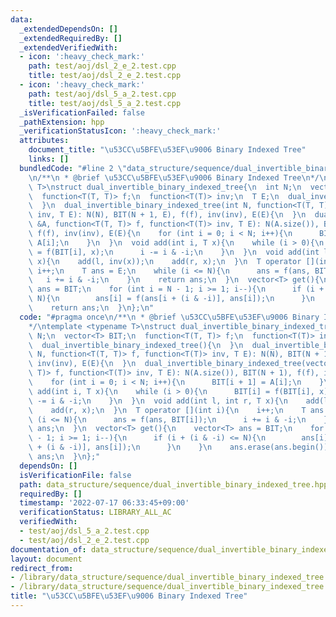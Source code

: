 ```yaml
---
data:
  _extendedDependsOn: []
  _extendedRequiredBy: []
  _extendedVerifiedWith:
  - icon: ':heavy_check_mark:'
    path: test/aoj/dsl_2_e_2.test.cpp
    title: test/aoj/dsl_2_e_2.test.cpp
  - icon: ':heavy_check_mark:'
    path: test/aoj/dsl_5_a_2.test.cpp
    title: test/aoj/dsl_5_a_2.test.cpp
  _isVerificationFailed: false
  _pathExtension: hpp
  _verificationStatusIcon: ':heavy_check_mark:'
  attributes:
    document_title: "\u53CC\u5BFE\u53EF\u9006 Binary Indexed Tree"
    links: []
  bundledCode: "#line 2 \"data_structure/sequence/dual_invertible_binary_indexed_tree.hpp\"\
    \n/**\n * @brief \u53CC\u5BFE\u53EF\u9006 Binary Indexed Tree\n*/\ntemplate <typename\
    \ T>\nstruct dual_invertible_binary_indexed_tree{\n  int N;\n  vector<T> BIT;\n\
    \  function<T(T, T)> f;\n  function<T(T)> inv;\n  T E;\n  dual_invertible_binary_indexed_tree(){\n\
    \  }\n  dual_invertible_binary_indexed_tree(int N, function<T(T, T)> f, function<T(T)>\
    \ inv, T E): N(N), BIT(N + 1, E), f(f), inv(inv), E(E){\n  }\n  dual_invertible_binary_indexed_tree(vector<T>\
    \ &A, function<T(T, T)> f, function<T(T)> inv, T E): N(A.size()), BIT(N + 1),\
    \ f(f), inv(inv), E(E){\n    for (int i = 0; i < N; i++){\n      BIT[i + 1] =\
    \ A[i];\n    }\n  }\n  void add(int i, T x){\n    while (i > 0){\n      BIT[i]\
    \ = f(BIT[i], x);\n      i -= i & -i;\n    }\n  }\n  void add(int l, int r, T\
    \ x){\n    add(l, inv(x));\n    add(r, x);\n  }\n  T operator [](int i){\n   \
    \ i++;\n    T ans = E;\n    while (i <= N){\n      ans = f(ans, BIT[i]);\n   \
    \   i += i & -i;\n    }\n    return ans;\n  }\n  vector<T> get(){\n    vector<T>\
    \ ans = BIT;\n    for (int i = N - 1; i >= 1; i--){\n      if (i + (i & -i) <=\
    \ N){\n        ans[i] = f(ans[i + (i & -i)], ans[i]);\n      }\n    }\n    ans.erase(ans.begin());\n\
    \    return ans;\n  }\n};\n"
  code: "#pragma once\n/**\n * @brief \u53CC\u5BFE\u53EF\u9006 Binary Indexed Tree\n\
    */\ntemplate <typename T>\nstruct dual_invertible_binary_indexed_tree{\n  int\
    \ N;\n  vector<T> BIT;\n  function<T(T, T)> f;\n  function<T(T)> inv;\n  T E;\n\
    \  dual_invertible_binary_indexed_tree(){\n  }\n  dual_invertible_binary_indexed_tree(int\
    \ N, function<T(T, T)> f, function<T(T)> inv, T E): N(N), BIT(N + 1, E), f(f),\
    \ inv(inv), E(E){\n  }\n  dual_invertible_binary_indexed_tree(vector<T> &A, function<T(T,\
    \ T)> f, function<T(T)> inv, T E): N(A.size()), BIT(N + 1), f(f), inv(inv), E(E){\n\
    \    for (int i = 0; i < N; i++){\n      BIT[i + 1] = A[i];\n    }\n  }\n  void\
    \ add(int i, T x){\n    while (i > 0){\n      BIT[i] = f(BIT[i], x);\n      i\
    \ -= i & -i;\n    }\n  }\n  void add(int l, int r, T x){\n    add(l, inv(x));\n\
    \    add(r, x);\n  }\n  T operator [](int i){\n    i++;\n    T ans = E;\n    while\
    \ (i <= N){\n      ans = f(ans, BIT[i]);\n      i += i & -i;\n    }\n    return\
    \ ans;\n  }\n  vector<T> get(){\n    vector<T> ans = BIT;\n    for (int i = N\
    \ - 1; i >= 1; i--){\n      if (i + (i & -i) <= N){\n        ans[i] = f(ans[i\
    \ + (i & -i)], ans[i]);\n      }\n    }\n    ans.erase(ans.begin());\n    return\
    \ ans;\n  }\n};"
  dependsOn: []
  isVerificationFile: false
  path: data_structure/sequence/dual_invertible_binary_indexed_tree.hpp
  requiredBy: []
  timestamp: '2022-07-17 06:33:45+09:00'
  verificationStatus: LIBRARY_ALL_AC
  verifiedWith:
  - test/aoj/dsl_5_a_2.test.cpp
  - test/aoj/dsl_2_e_2.test.cpp
documentation_of: data_structure/sequence/dual_invertible_binary_indexed_tree.hpp
layout: document
redirect_from:
- /library/data_structure/sequence/dual_invertible_binary_indexed_tree.hpp
- /library/data_structure/sequence/dual_invertible_binary_indexed_tree.hpp.html
title: "\u53CC\u5BFE\u53EF\u9006 Binary Indexed Tree"
---
```

